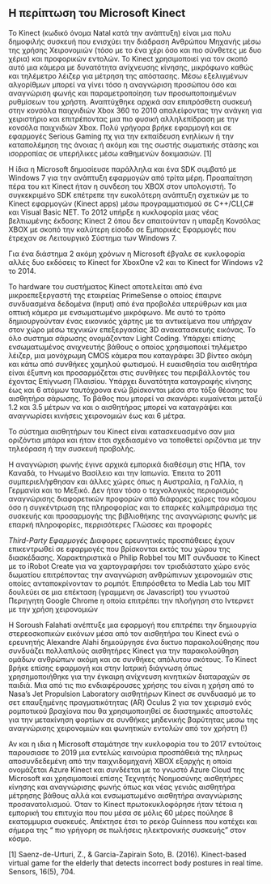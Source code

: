 ## H περίπτωση του Microsoft Kinect


Το Kinect (κωδικό όνομα Natal κατά την ανάπτυξη) είναι μια πολυ δημοφιλής συσκευή που ενισχύει την διάδραση Ανθρώπου Μηχανής μέσω της χρήσης Χειρονομιών (τόσο με το ένα χέρι όσο και πιο σύνθετες με δυο χέρια) και προφορικών εντολών. Το Kinect χρησιμοποιεί για τον σκοπό αυτό μια κάμερα με δυνατότητα ανίχνευσης κίνησης, μικρόφωνο καθώς και τηλέμετρο λέιζερ για μέτρηση της απόστασης. Μέσω εξελιγμένων αλγορίθμων μπορεί να γίνει τόσο η αναγνώριση προσώπου όσο και αναγνώριση φωνής και παραμετροποίηση των προσωποποιημένων ρυθμίσεων του χρήστη. Αναπτύχθηκε αρχικά σαν επιπρόσθετη συσκευή στην κονσόλα παιχνιδιών Xbox 360 το 2010 απαλείφοντας την ανάγκη για χειριστήριο και επιτρέποντας μια πιο φυσική αλληλεπίδραση με την κονσόλα παιχνιδιών Χbox. Πολύ γρήγορα βρήκε εφαρμογή και σε εφαρμογές Serious Gaming πχ για την εκπαίδευση ενηλίκων ή την καταπολέμηση της άνοιας ή ακόμη και της σωστής σωματικής στάσης και ισορροπίας σε υπερήλικες μέσω καθημενών δοκιμασιών. [1]

Η ίδια η Microsoft δημοσίευσε παράλληλα και ένα SDK συμβατό με Windows 7 για την ανάπτυξη εφαρμογών από τρίτα μέρη. Προαπαίτηση πέρα του κιτ Kinect ήταν η συνδεση του XBOX στον υπολογιστή. Το συγκεκριμένο SDK επέτρεπε την ευκολότερη ανάπτυξη σχετικών με το Kinect εφαρμογών (Kinect apps)  μέσω προγραμματισμού σε C++/CLI,C# και Visual Basic NET.
Το 2012 υπήρξε η κυκλοφορία μιας νέας βελτιωμένης έκδοσης Kinect 2 όπου δεν απαιτούνταν η υπαρξη Κονσόλας XBOX με σκοπό την καλύτερη είσοδο σε Εμπορικές Εφαρμογές που έτρεχαν σε Λειτουργικό Σύστημα των Windows 7. 

Για ένα διάστημα 2 ακόμη χρόνων η Microsoft έβγαλε σε κυκλοφορία αλλές δυο εκδόσεις το Kinect for XboxOne v2 και το Kinect for Windows v2 το 2014. 

Το hardware του συστήματος Kinect αποτελείται από ένα μικροεπεξεργαστή της εταιρείας PrimeSense ο οποίος έπαιρνε συνδυασμένα δεδομένα (Input) από ένα προβολέα υπερύθρων και μια οπτική κάμερα με ενσωματωμένο μικρόφωνο. Με αυτό το τρόπο δημιουργούνταν ένας εικονικός χάρτης με τα αντικείμενα που υπήρχαν στον χώρο μέσω τεχνικών επεξεργασίας 3D ανακατασκευής εικόνας. Το όλο συστημα σάρωσης ονομάζονταν Light Coding. Υπάρχει επίσης ενσωματωμένος ανιχνευτής βάθους ο οποίος χρησιμοποιεί τηλέμετρο λέιζερ, μια μονόχρωμη CMOS κάμερα που καταγράφει 3D βίντεο ακόμη και κάτω από συνθήκες χαμηλού φωτισμού.
Η ευαισθησία του αισθητήρα είναι έξυπνη και προσαρμόζεται στις συνθήκες του περιβάλλοντός του έχοντας Επίγνωση Πλαισίου.
Υπάρχει δυνατότητα καταγραφής κίνησης έως και 6 ατόμων ταυτόχρονα ενώ βρίσκονται μέσα στο τόξο θέασης του αισθητήρα σάρωσης. Το βάθος που μπορεί να σκανάρει κυμαίνεται μεταξύ 1.2 και 3.5 μέτρων να και ο αισθητήρας μπορεί να καταγράψει και αναγνωρίσει κινήσεις χειρονομιών έως και 6 μέτρα.

Το σύστημα αισθητήρων του Kinect  είναι κατασκευασμένο σαν μια οριζόντια μπάρα και ήταν έτσι σχεδιασμένο να τοποθετεί  οριζόντια με την τηλεόραση ή την συσκευή προβολής. 

Η αναγνώριση φωνής έγινε αρχικά εμπορικά διαθέσιμη στις ΗΠΑ, τον Καναδά, το Ηνωμένο Βασίλειο και την Ιαπωνία. Έπειτα το 2011 συμπεριελήφθησαν και άλλες χώρες όπως η Αυστραλία, η Γαλλία, η Γερμανία και το Μεξικό. Δεν ήταν τόσο ο τεχνολογικός περιορισμός αναγνώρισης διαφορετικών προφορών από διάφορες χώρες του κόσμου όσο η συγκέντρωση της πληροφορίας και το επαρκές καλιμπράρισμα της συσκευής και προσαρμογής της βιβλιοθήκης της αναγνώρισης φωνής με επαρκή πληροφορίες, περρισότερες Γλώσσες και προφορές

_Third-Party Εφαρμογές_
Διαφορες ερευνητικές προσπάθειες έχουν επικεντρωθεί σε εφαρμογές που βρίσκονται εκτός του χώρου της διασκέδασης. Χαρακτηριστικά ο Philip Robbel του MIT συνδυασε το Kinect με το iRobot Create για να χαρτογραφήσει τον τρισδιάστατο χώρο ενός δωματίου επιτρέποντας την αναγνώριση ανθρώπινων χειρονομιών στις οποίες ανταποκρίνονταν το ρομπότ. Επιπρόσθετα το Media Lab του MIT δουλεύει σε μια επέκταση (γραμμενη σε Javascript)  του γνωστού Περιηγητη Google Chrome η οποία επιτρέπει την πλοήγηση στο Ιντερνετ με την χρήση χειρονομιών

Η Soroush Falahati ανέπτυξε μια εφαρμογή που επιτρέπει την δημιουργία στερεοσκοπικών εικόνων μέσα από τον αισθητήρα του Kinect ενώ ο ερευνητής Alexandre Alahi δημιούργησε ένα δικτυο παρακολούθησης που συνδυάζει πολλαπλούς αισθητήρες Kinect για την παρακολούθηση ομάδων ανθρώπων ακόμη και σε συνθήκες απόλυτου σκότους. Το Kinect βρήκε επίσης εφαρμογή και στην Ιατρική διάγνωση όπως χρησημοποιήθηκε για την έγκαιρη ανίχνευση κινητικών διαταραχών σε παιδιά.
Μια από τις πιο ενδιαφέρουσες χρήσης του είναι η χρήση από το Nasa’s Jet Propulsion Laboratory αισθητήρων Kinect σε συνδυασμό με το σετ επαυξημένης πραγματικότητας (AR) Oculus 2 για τον χειρισμό ενός ρομποτικού βραχίονα που θα χρησιμοποιηθεί σε διαστημικές αποστολές για την μετακίνηση φορτίων σε συνθήκες μηδενικής βαρύτητας μεσω της αναγνώρισης χειρονομιών και φωνητικών εντολών από τον χρήστη (!)

Αν και η ιδια η Microsoft σταμάτησε την κυκλοφορία του το 2017 εντούτοις παρουσιασε το 2019 μια εντελώς καινούρια προσπάθειά της πληρως αποσυνδεδεμένη από την παιχνιδομηχανή XBOX εξαρχής η οποία ονομάζεται Azure Kinect και συνδέεται με το γνωστό Azure Cloud της Microsoft και χρησιμοποιεί επίσης Τεχνητής Νοημοσύνης αισθητήρες κίνησης και αναγνώρισης φωνής όπως και νέας γενιάς αισθητήρα μέτρησης βάθους αλλά και ενσωματωμένο αισθητήρα αναγνώρισης προσανατολισμού.
Όταν το Kinect πρωτοκυκλοφόρησε ήταν τέτοια η εμπορική του επιτυχία που που μέσα σε μόλις 60 μέρες πούλησε 8 εκατομμυρια συσκευές. Απέκτησε έτσι το ρεκόρ Guinness που κατέχει και σήμερα της  “ πιο γρήγορη σε πωλήσεις ηλεκτρονικής συσκευής” στον κόσμο.


[1] Saenz-de-Urturi, Z., & Garcia-Zapirain Soto, B. (2016). Kinect-based virtual game for the elderly that detects incorrect body postures in real time. Sensors, 16(5), 704.

